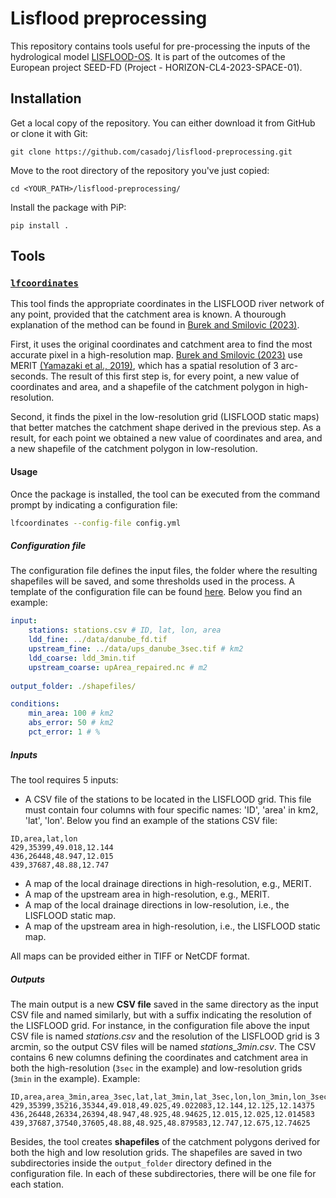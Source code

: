 # Lisflood preprocessing

This repository contains tools useful for pre-processing the inputs of the hydrological model [LISFLOOD-OS](https://ec-jrc.github.io/lisflood/). It is part of the outcomes of the European project SEED-FD (Project - HORIZON-CL4-2023-SPACE-01).

## Installation

Get a local copy of the repository. You can either download it from GitHub or clone it with Git:

```git clone https://github.com/casadoj/lisflood-preprocessing.git```

Move to the root directory of the repository you've just copied:

```cd <YOUR_PATH>/lisflood-preprocessing/```

Install the package with PiP:

```pip install .```

## Tools

### [`lfcoordinates`](./src/lisfloodpreprocessing/correct_coordinates.py)

This tool finds the appropriate coordinates in the LISFLOOD river network of any point, provided that the catchment area is known. A thourough explanation of the method can be found in [Burek and Smilovic (2023)](https://essd.copernicus.org/articles/15/5617/2023/).

First, it uses the original coordinates and catchment area to find the most accurate pixel in a high-resolution map. [Burek and Smilovic (2023)](https://essd.copernicus.org/articles/15/5617/2023/) use MERIT [(Yamazaki et al., 2019)](https://agupubs.onlinelibrary.wiley.com/doi/full/10.1029/2019WR024873), which has a spatial resolution of 3 arc-seconds. The result of this first step is, for every point, a new value of coordinates and area, and a shapefile of the catchment polygon in high-resolution.

Second, it finds the pixel in the low-resolution grid (LISFLOOD static maps) that better matches the catchment shape derived in the previous step. As a result, for each point we obtained a new value of coordinates and area, and a new shapefile of the catchment polygon in low-resolution.

#### Usage

Once the package is installed, the tool can be executed from the command prompt by indicating a configuration file:

```bash
lfcoordinates --config-file config.yml
```

##### Configuration file

The configuration file defines the input files, the folder where the resulting shapefiles will be saved, and some thresholds used in the process. A template of the configuration file can be found [here](./src/lisfloodpreprocessing/config.yml). Below you find an example:

```yml
input:
    stations: stations.csv # ID, lat, lon, area
    ldd_fine: ../data/danube_fd.tif
    upstream_fine: ../data/ups_danube_3sec.tif # km2
    ldd_coarse: ldd_3min.tif
    upstream_coarse: upArea_repaired.nc # m2
            
output_folder: ./shapefiles/

conditions:
    min_area: 100 # km2
    abs_error: 50 # km2
    pct_error: 1 # %
```

##### Inputs

The tool requires 5 inputs:

* A CSV file of the stations to be located in the LISFLOOD grid. This file must contain four columns with four specific names: 'ID', 'area' in km2, 'lat', 'lon'. Below you find an example of the stations CSV file:

```csv
ID,area,lat,lon
429,35399,49.018,12.144
436,26448,48.947,12.015
439,37687,48.88,12.747
```

* A map of the local drainage directions in high-resolution, e.g., MERIT.
* A map of the upstream area in high-resolution, e.g., MERIT. 
* A map of the local drainage directions in low-resolution, i.e., the LISFLOOD static map.
* A map of the upstream area in high-resolution, i.e., the LISFLOOD static map. 

All maps can be provided either in TIFF or NetCDF format.

##### Outputs

The main output is a new **CSV file** saved in the same directory as the input CSV file and named similarly, but with a suffix indicating the resolution of the LISFLOOD grid. For instance, in the configuration file above the input CSV file is named _stations.csv_ and the resolution of the LISFLOOD grid is 3 arcmin, so the output CSV files will be named _stations_3min.csv_. The CSV contains 6 new columns defining the coordinates and catchment area in both the high-resolution (`3sec` in the example) and low-resolution grids (`3min` in the example). Example:

```csv
ID,area,area_3min,area_3sec,lat,lat_3min,lat_3sec,lon,lon_3min,lon_3sec
429,35399,35216,35344,49.018,49.025,49.022083,12.144,12.125,12.14375
436,26448,26334,26394,48.947,48.925,48.94625,12.015,12.025,12.014583
439,37687,37540,37605,48.88,48.925,48.879583,12.747,12.675,12.74625
```

Besides, the tool creates **shapefiles** of the catchment polygons derived for both the high and low resolution grids. The shapefiles are saved in two subdirectories inside the `output_folder` directory defined in the configuration file. In each of these subdirectories, there will be one file for each station.